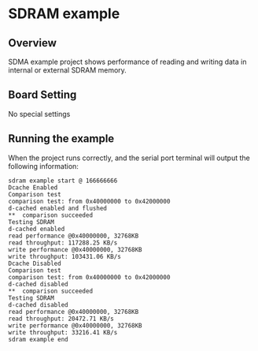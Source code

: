 # SDRAM example

## Overview

SDMA example project shows performance of reading and writing data in internal or external SDRAM memory.

## Board Setting

No special settings

## Running the example

When the project runs correctly, and the serial port terminal will output the following information:
```console
sdram example start @ 166666666
Dcache Enabled
Comparison test
comparison test: from 0x40000000 to 0x42000000
d-cached enabled and flushed
**  comparison succeeded
Testing SDRAM
d-cached enabled
read performance @0x40000000, 32768KB
read throughput: 117288.25 KB/s
write performance @0x40000000, 32768KB
write throughput: 103431.06 KB/s
Dcache Disabled
Comparison test
comparison test: from 0x40000000 to 0x42000000
d-cached disabled
**  comparison succeeded
Testing SDRAM
d-cached disabled
read performance @0x40000000, 32768KB
read throughput: 20472.71 KB/s
write performance @0x40000000, 32768KB
write throughput: 33216.41 KB/s
sdram example end

```
